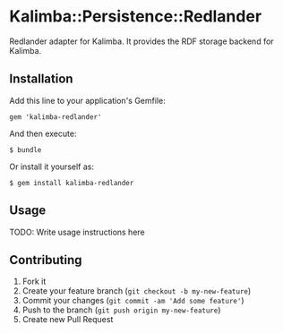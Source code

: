 # Kalimba::Persistence::Redlander

Redlander adapter for Kalimba. It provides the RDF storage backend for Kalimba.

## Installation

Add this line to your application's Gemfile:

    gem 'kalimba-redlander'

And then execute:

    $ bundle

Or install it yourself as:

    $ gem install kalimba-redlander

## Usage

TODO: Write usage instructions here

## Contributing

1. Fork it
2. Create your feature branch (`git checkout -b my-new-feature`)
3. Commit your changes (`git commit -am 'Add some feature'`)
4. Push to the branch (`git push origin my-new-feature`)
5. Create new Pull Request
